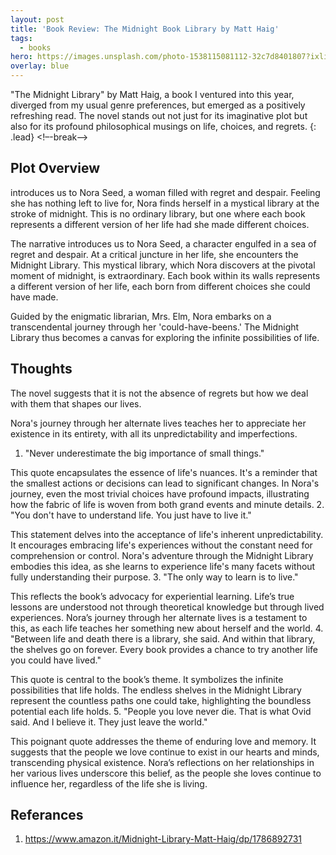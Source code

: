 ```yaml
---
layout: post
title: 'Book Review: The Midnight Book Library by Matt Haig'
tags:
  - books
hero: https://images.unsplash.com/photo-1538115081112-32c7d8401807?ixlib=rb-4.0.3&ixid=MnwxMjA3fDB8MHxwaG90by1wYWdlfHx8fGVufDB8fHx8&auto=format&fit=crop&w=1470&q=80
overlay: blue
---
```


"The Midnight Library" by Matt Haig, a book I ventured into this year, diverged from my usual genre preferences, but emerged as a positively refreshing read. The novel stands out not just for its imaginative plot but also for its profound philosophical musings on life, choices, and regrets. {: .lead} <!–-break-–>

## Plot Overview
introduces us to Nora Seed, a woman filled with regret and despair. Feeling she has nothing left to live for, Nora finds herself in a mystical library at the stroke of midnight. This is no ordinary library, but one where each book represents a different version of her life had she made different choices.

The narrative introduces us to Nora Seed, a character engulfed in a sea of regret and despair. At a critical juncture in her life, she encounters the Midnight Library. This mystical library, which Nora discovers at the pivotal moment of midnight, is extraordinary. Each book within its walls represents a different version of her life, each born from different choices she could have made.

Guided by the enigmatic librarian, Mrs. Elm, Nora embarks on a transcendental journey through her 'could-have-beens.' The Midnight Library thus becomes a canvas for exploring the infinite possibilities of life.
## Thoughts
The novel suggests that it is not the absence of regrets but how we deal with them that shapes our lives.

Nora's journey through her alternate lives teaches her to appreciate her existence in its entirety, with all its unpredictability and imperfections.

1. "Never underestimate the big importance of small things."

This quote encapsulates the essence of life's nuances. It's a reminder that the smallest actions or decisions can lead to significant changes. In Nora's journey, even the most trivial choices have profound impacts, illustrating how the fabric of life is woven from both grand events and minute details.
2. "You don't have to understand life. You just have to live it."

This statement delves into the acceptance of life's inherent unpredictability. It encourages embracing life's experiences without the constant need for comprehension or control. Nora's adventure through the Midnight Library embodies this idea, as she learns to experience life's many facets without fully understanding their purpose.
3. "The only way to learn is to live."

This reflects the book’s advocacy for experiential learning. Life’s true lessons are understood not through theoretical knowledge but through lived experiences. Nora’s journey through her alternate lives is a testament to this, as each life teaches her something new about herself and the world.
4. "Between life and death there is a library, she said. And within that library, the shelves go on forever. Every book provides a chance to try another life you could have lived."

This quote is central to the book’s theme. It symbolizes the infinite possibilities that life holds. The endless shelves in the Midnight Library represent the countless paths one could take, highlighting the boundless potential each life holds.
5. "People you love never die. That is what Ovid said. And I believe it. They just leave the world."

This poignant quote addresses the theme of enduring love and memory. It suggests that the people we love continue to exist in our hearts and minds, transcending physical existence. Nora’s reflections on her relationships in her various lives underscore this belief, as the people she loves continue to influence her, regardless of the life she is living.

## Referances
1. https://www.amazon.it/Midnight-Library-Matt-Haig/dp/1786892731
